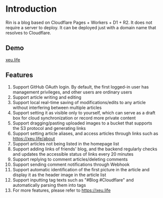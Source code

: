 # Introduction

Rin is a blog based on Cloudflare Pages + Workers + D1 + R2. It does not require a server to deploy. It can be deployed just with a domain name that resolves to Cloudflare.

## Demo

[xeu.life](https://xeu.life)

## Features
1. Support GitHub OAuth login. By default, the first logged-in user has management privileges, and other users are ordinary users
2. Support article writing and editing
3. Support local real-time saving of modifications/edits to any article without interfering between multiple articles
4. Support setting it as visible only to yourself, which can serve as a draft box for cloud synchronization or record more private content
5. Support dragging/pasting uploaded images to a bucket that supports the S3 protocol and generating links
6. Support setting article aliases, and access articles through links such as https://xeu.life/about
7. Support articles not being listed in the homepage list
8. Support adding links of friends' blog, and the backend regularly checks and updates the accessible status of links every 20 minutes
9. Support replying to comment articles/deleting comments
10. Support sending comment notifications through Webhook
11. Support automatic identification of the first picture in the article and display it as the header image in the article list
12. Support inputting tag texts such as "#Blog #Cloudflare" and automatically parsing them into tags
13. For more features, please refer to https://xeu.life
